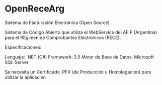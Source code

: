 # OpenReceArg
Sistema de Facturación Electrónica (Open Source) 

Sistema de Código Abierto que utiliza el WebService del AFIP (Argentina) para el REgimen de Comprobantes Electronicos (RECE).

Especificaciones:

Lenguaje: .NET (C#)
Framework: 3.5
Motor de Base de Datos: Microsoft SQL Server

Se necesita un Certificado .PFX (de Producción u Homologación) para utilizar la aplicación

